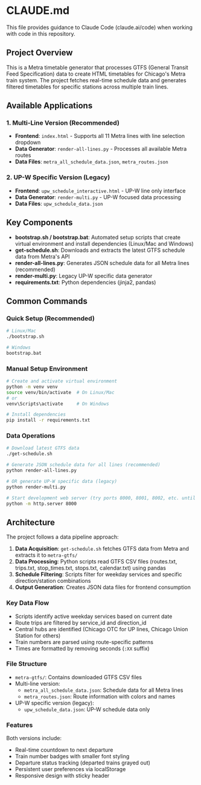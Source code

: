 # CLAUDE.md

This file provides guidance to Claude Code (claude.ai/code) when working with code in this repository.

## Project Overview

This is a Metra timetable generator that processes GTFS (General Transit Feed Specification) data to create HTML timetables for Chicago's Metra train system. The project fetches real-time schedule data and generates filtered timetables for specific stations across multiple train lines.

## Available Applications

### 1. Multi-Line Version (Recommended)
- **Frontend**: `index.html` - Supports all 11 Metra lines with line selection dropdown
- **Data Generator**: `render-all-lines.py` - Processes all available Metra routes
- **Data Files**: `metra_all_schedule_data.json`, `metra_routes.json`

### 2. UP-W Specific Version (Legacy)
- **Frontend**: `upw_schedule_interactive.html` - UP-W line only interface
- **Data Generator**: `render-multi.py` - UP-W focused data processing
- **Data Files**: `upw_schedule_data.json`

## Key Components

- **bootstrap.sh / bootstrap.bat**: Automated setup scripts that create virtual environment and install dependencies (Linux/Mac and Windows)
- **get-schedule.sh**: Downloads and extracts the latest GTFS schedule data from Metra's API
- **render-all-lines.py**: Generates JSON schedule data for all Metra lines (recommended)
- **render-multi.py**: Legacy UP-W specific data generator
- **requirements.txt**: Python dependencies (jinja2, pandas)

## Common Commands

### Quick Setup (Recommended)
```bash
# Linux/Mac
./bootstrap.sh

# Windows
bootstrap.bat
```

### Manual Setup Environment
```bash
# Create and activate virtual environment
python -m venv venv
source venv/bin/activate  # On Linux/Mac
# or
venv\Scripts\activate     # On Windows

# Install dependencies
pip install -r requirements.txt
```

### Data Operations
```bash
# Download latest GTFS data
./get-schedule.sh

# Generate JSON schedule data for all lines (recommended)
python render-all-lines.py

# OR generate UP-W specific data (legacy)
python render-multi.py

# Start development web server (try ports 8000, 8001, 8002, etc. until one works)
python -m http.server 8000
```

## Architecture

The project follows a data pipeline approach:

1. **Data Acquisition**: `get-schedule.sh` fetches GTFS data from Metra and extracts it to `metra-gtfs/`
2. **Data Processing**: Python scripts read GTFS CSV files (routes.txt, trips.txt, stop_times.txt, stops.txt, calendar.txt) using pandas
3. **Schedule Filtering**: Scripts filter for weekday services and specific direction/station combinations
4. **Output Generation**: Creates JSON data files for frontend consumption

### Key Data Flow
- Scripts identify active weekday services based on current date
- Route trips are filtered by service_id and direction_id
- Central hubs are identified (Chicago OTC for UP lines, Chicago Union Station for others)
- Train numbers are parsed using route-specific patterns
- Times are formatted by removing seconds (`:XX` suffix)

### File Structure
- `metra-gtfs/`: Contains downloaded GTFS CSV files
- Multi-line version:
  - `metra_all_schedule_data.json`: Schedule data for all Metra lines
  - `metra_routes.json`: Route information with colors and names
- UP-W specific version (legacy):
  - `upw_schedule_data.json`: UP-W schedule data only

### Features
Both versions include:
- Real-time countdown to next departure
- Train number badges with smaller font styling
- Departure status tracking (departed trains grayed out)
- Persistent user preferences via localStorage
- Responsive design with sticky header